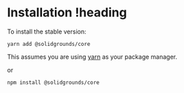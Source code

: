 # Installation !heading

To install the stable version:

```
yarn add @solidgrounds/core
```

This assumes you are using [yarn](https://yarnpkg.com) as your package manager.

or

```
npm install @solidgrounds/core
```
